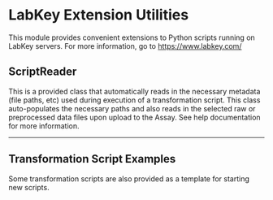# LabKey Extension Utilities
This module provides convenient extensions to Python scripts running on LabKey servers. For more information, go to https://www.labkey.com/

## ScriptReader
This is a provided class that automatically reads in the necessary metadata (file paths, etc) used during execution of a transformation script. This class auto-populates the necessary paths and also reads in the selected raw or preprocessed data files upon upload to the Assay. See help documentation for more information.

---

## Transformation Script Examples
Some transformation scripts are also provided as a template for starting new scripts.
